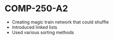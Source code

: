 # COMP-250-A2
- Creating magic train network that could shuffle
- Introduced linked lists
- Used various sorting methods
